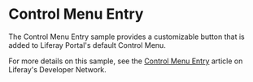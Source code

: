 # Control Menu Entry

The Control Menu Entry sample provides a customizable button that is added to
Liferay Portal's default Control Menu.

For more details on this sample, see the
[Control Menu Entry](https://dev.liferay.com/develop/reference/-/knowledge_base/7-1/control-menu-entry)
article on Liferay's Developer Network.